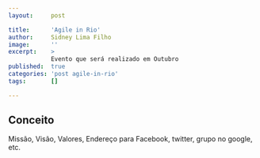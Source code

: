 ```yaml
---
layout:     post

title:      'Agile in Rio'
author:     Sidney Lima Filho
image:      ''
excerpt:    >	
			Evento que será realizado em Outubro
published:  true
categories: 'post agile-in-rio'
tags:       []

---
```


## Conceito

Missão, Visão, Valores, Endereço para Facebook, twitter, grupo no google, etc.